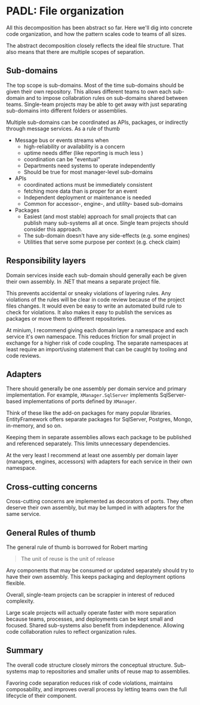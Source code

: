 # PADL: File organization

All this decomposition has been abstract so far. Here we'll dig into concrete code organization, and how the pattern scales code to teams of all sizes.

The abstract decomposition closely reflects the ideal file structure. That also means that there are multiple scopes of separation.

## Sub-domains

The top scope is sub-domains. Most of the time sub-domains should be given their own repository. This allows different teams to own each sub-domain and to impose collabration rules on sub-domains shared between teams. Single-team projects may be able to get away with just separating sub-domains into different folders or assemblies.

Multiple sub-domains can be coordinated as APIs, packages, or indirectly through message services. As a rule of thumb

- Message bus or events streams when
  - high-reliability or availability is a concern
  - uptime needs differ (like reporting is much less )
  - coordination can be "eventual"
  - Departments need systems to operate independently
  - Should be true for most manager-level sub-domains
- APIs
  - coordinated actions must be immediately consistent
  - fetching more data than is proper for an event
  - Independent deployment or maintenance is needed
  - Common for accessor-, engine-, and utility- based sub-domains 
- Packages
  - Easiest (and most stable) approach for small projects that can publish many sub-systems all at once. Single team projects should consider this approach.
  - The sub-domain doesn't have any side-effects (e.g. some engines)
  - Utilities that serve some purpose per context (e.g. check claim)



## Responsibility layers

Domain services inside each sub-domain should generally each be given their own assembly. In .NET that means a separate project file. 

This prevents accidental or sneaky violations of layering rules. Any violations of the rules will be clear in code review because of the project files changes. It would even be easy to write an automated build rule to check for violations. It also makes it easy to publish the services as packages or move them to different repositories.

At minium, I recommend giving each domain layer a namespace and each service it's own namespace. This reduces friction for small project in exchange for a higher risk of code coupling. The separate namespaces at least require an import/using statement that can be caught by tooling and code reviews.


## Adapters
There should generally be one assembly per domain service and primary implementation. For example, `XManager.SqlServer` implements SqlServer-based implementations of ports defined by `XManager`.

Think of these like the add-on packages for many popular libraries. EntityFramework offers separate packages for SqlServer, Postgres, Mongo, in-memory, and so on.

Keeping them in separate assemblies allows each package to be published and referenced separately. This limits unnecessary dependencies.

At the very least I recommend at least one assembly per domain layer (managers, engines, accessors) with adapters for each service in their own namespace.

## Cross-cutting concerns
Cross-cutting concerns are implemented as decorators of ports. They often deserve their own assembly, but may be lumped in with adapters for the same service. 

## General Rules of thumb

The general rule of thumb is borrowed for Robert marting

> The unit of reuse is the unit of release

Any components that may be consumed or updated separately should try to have their own assembly. This keeps packaging and deployment options flexible.

Overall, single-team projects can be scrappier in interest of reduced complexity. 

Large scale projects will actually operate faster with more separation because teams, processes, and deployments can be kept small and focused. Shared sub-systems also benefit from indepdenence. Allowing code collaboration rules to reflect organization rules. 


## Summary
The overall code structure closely mirrors the conceptual structure. Sub-systems map to repositories and smaller units of reuse map to assemblies. 

Favoring code separation reduces risk of code violations, maintains composability, and improves overall process by letting teams own the full lifecycle of their component. 